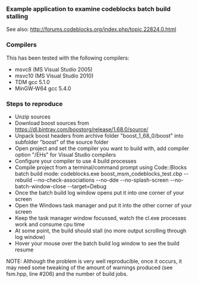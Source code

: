 ### Example application to examine codeblocks batch build stalling

See also: http://forums.codeblocks.org/index.php/topic,22824.0.html

### Compilers

This has been tested with the following compilers:
- msvc8 (MS Visual Studio 2005)
- msvc10 (MS Visual Studio 2010)
- TDM gcc 5.1.0
- MinGW-W64 gcc 5.4.0

### Steps to reproduce

- Unzip sources
- Download boost sources from https://dl.bintray.com/boostorg/release/1.68.0/source/
- Unpack boost headers from archive folder "boost_1_68_0/boost" into subfolder "boost" of the source folder
- Open project and set the compiler you want to build with, add compiler option "/EHs" for Visual Studio compilers
- Configure your compiler to use 4 build processes
- Compile project from a terminal/command prompt using Code::Blocks batch build mode:
  codeblocks.exe boost_msm_codeblocks_test.cbp --rebuild --no-check-associations --no-dde --no-splash-screen --no-batch-window-close --target=Debug
- Once the batch build log window opens put it into one corner of your screen
- Open the Windows task manager and put it into the other corner of your screen
- Keep the task manager window focussed, watch the cl.exe processes work and consume cpu time 
- At some point, the build should stall (no more output scrolling through log window)
- Hover your mouse over the batch build log window to see the build resume

NOTE: Although the problem is very well reproducible, once it occurs, it may need some tweaking of the amount of warnings produced (see fsm.hpp, line #206) and the number of build jobs.